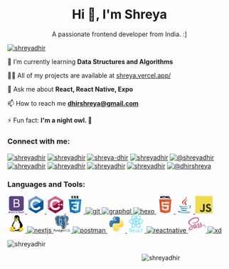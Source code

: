 <!--### Hi there 👋

🌱 I’m currently learning C++ and Javascript
⚡ Fun fact: I'm a 2nd year BTech student. 
 -->

<!--**ShreyaDhir/ShreyaDhir** is a ✨ _special_ ✨ repository because its `README.md` (this file) appears on your GitHub profile. <img alignLeft="50" src="https://i.pinimg.com/originals/74/fa/be/74fabe0ac2588f7f052170708b5136b8.gif" height="300" width="700"/>

I am Shreya and I'm a sophomore at Kalinga Institute of Industrial Technology, Bhubaneshwar. Currently my concentration is Computer Science and I'm passionate about learning new stuff! 👨‍💻 I started coding in 2020 and after spending countless hours researching about different domains and fields in Computer Science I fell in love with ReactJS and Machine Learning. ❤️ I want to devote as much time as I can to coding and want to grow with this progressive community.
-->


<!-- ### Hi There 👋

<div align="center">
<img src="https://64.media.tumblr.com/93ff21985baa979b3ab71dd86ba4b559/0d680ff53c22eaec-b5/s2048x3072/497c7ac9a299524251e3c04ec11076bb8b40dfe2.gif" width="70%" height="5%" />
 </div>
 <br>

<!-- ![Starry Night]() 

 ✨ Currently learning C++, Data Structure and Algorithms, React and React-Native.

 🌠 Really into: Kpop, Tech and memes.
  
 💫 Checkout my Dev blog where I regularly post articles - <a href="https://dev.to/shreyadhir"> DEV </a>
 
 🌟 Open to collaboration on any project related to ReactJS and React Native.

## My Github Stats
<div>
<img src="https://github-readme-stats.vercel.app/api?username=ShreyaDhir&theme=algolia&show_icons=true"/>
</div>
[![GitHub Streak](https://github-readme-streak-stats.herokuapp.com/?user=ShreyaDhir&theme=dark)](https://git.io/streak-stats)

<hr>
<p align="center">
  <i><b>Reach out to me here!</b></i>

  <p align="center">
    <a href="https://twitter.com/ShreyaDhir" alt="Twitter"><img src="https://www.flaticon.com/svg/static/icons/svg/889/889147.svg" height="30" width="30"></a>&nbsp;
    <a href="https://www.linkedin.com/in/shreya-dhir" alt="Linkedin"><img src="https://www.flaticon.com/svg/static/icons/svg/145/145807.svg" height="30" width="30"></a>&nbsp;
    <a href="https://www.instagram.com/shreyadhir_/" alt="Instagram"><img src="https://www.flaticon.com/svg/static/icons/svg/174/174855.svg" height="30" width="30"></a>&nbsp;
 <a href="https://dev.to/shreyadhir" alt="DEV"><img src="https://d2fltix0v2e0sb.cloudfront.net/dev-badge.svg" height="30" width="30"></a>&nbsp;

  </p>
    
</p>

⭐️ From [Shreya](https://github.com/ShreyaDhir) -->
<h1 align="center">Hi 👋, I'm Shreya</h1>
<p style="font-weight: 400;" align="center">A passionate frontend developer from India. :]</p>

<p align="left"> <a href="https://twitter.com/shreyadhir" target="blank"><img src="https://img.shields.io/badge/Twitter-1DA1F2?style=for-the-badge&logo=twitter&logoColor=white" alt="shreyadhir" /></a> </p>

🌱  I’m currently learning **Data Structures and Algorithms**

👨‍💻  All of my projects are available at [shreya.vercel.app/](https://shreya.vercel.app/)

💬  Ask me about **React, React Native, Expo**

📫  How to reach me **dhirshreya@gmail.com**

⚡  Fun fact: **I'm a night owl. 🦉**

<h3 align="left">Connect with me:</h3>
<p align="left">
<a href="https://dev.to/shreyadhir" target="blank"><img align="center" src="https://cdn.jsdelivr.net/npm/simple-icons@3.0.1/icons/dev-dot-to.svg" alt="shreyadhir" height="30" width="40" /></a>
<a href="https://twitter.com/shreyadhir" target="blank"><img align="center" src="https://raw.githubusercontent.com/rahuldkjain/github-profile-readme-generator/master/src/images/icons/Social/twitter.svg" alt="shreyadhir" height="30" width="40" /></a>
<a href="https://linkedin.com/in/shreya-dhir" target="blank"><img align="center" src="https://raw.githubusercontent.com/rahuldkjain/github-profile-readme-generator/master/src/images/icons/Social/linked-in-alt.svg" alt="shreya-dhir" height="30" width="40" /></a>
<a href="https://stackoverflow.com/users/13338509/shreya" target="blank"><img align="center" src="https://raw.githubusercontent.com/rahuldkjain/github-profile-readme-generator/master/src/images/icons/Social/stack-overflow.svg" alt="shreyadhir" height="30" width="40" /></a>
<a href="https://medium.com/@shreyadhir" target="blank"><img align="center" src="https://raw.githubusercontent.com/rahuldkjain/github-profile-readme-generator/master/src/images/icons/Social/medium.svg" alt="@shreyadhir" height="30" width="40" /></a>
<a href="https://www.codechef.com/users/shreyadhir" target="blank"><img align="center" src="https://cdn.jsdelivr.net/npm/simple-icons@3.1.0/icons/codechef.svg" alt="shreyadhir" height="30" width="40" /></a>
<a href="https://www.hackerrank.com/shreyadhir" target="blank"><img align="center" src="https://raw.githubusercontent.com/rahuldkjain/github-profile-readme-generator/master/src/images/icons/Social/hackerrank.svg" alt="shreyadhir" height="30" width="40" /></a>
<a href="https://codeforces.com/profile/shreyadhir" target="blank"><img align="center" src="https://cdn.jsdelivr.net/npm/simple-icons@3.0.1/icons/codeforces.svg" alt="shreyadhir" height="30" width="40" /></a>
<a href="https://www.leetcode.com/shreyadhir" target="blank"><img align="center" src="https://raw.githubusercontent.com/rahuldkjain/github-profile-readme-generator/master/src/images/icons/Social/leet-code.svg" alt="shreyadhir" height="30" width="40" /></a>
<a href="https://www.hackerearth.com/@dhirshreya" target="blank"><img align="center" src="https://raw.githubusercontent.com/rahuldkjain/github-profile-readme-generator/master/src/images/icons/Social/hackerearth.svg" alt="@dhirshreya" height="30" width="40" /></a>
</p>

<h3 align="left">Languages and Tools:</h3>
<p align="left"> <a href="https://getbootstrap.com" target="_blank"> <img src="https://raw.githubusercontent.com/devicons/devicon/master/icons/bootstrap/bootstrap-plain-wordmark.svg" alt="bootstrap" width="40" height="40"/> </a> <a href="https://www.cprogramming.com/" target="_blank"> <img src="https://raw.githubusercontent.com/devicons/devicon/master/icons/c/c-original.svg" alt="c" width="40" height="40"/> </a> <a href="https://www.w3schools.com/cpp/" target="_blank"> <img src="https://raw.githubusercontent.com/devicons/devicon/master/icons/cplusplus/cplusplus-original.svg" alt="cplusplus" width="40" height="40"/> </a> <a href="https://www.w3schools.com/css/" target="_blank"> <img src="https://raw.githubusercontent.com/devicons/devicon/master/icons/css3/css3-original-wordmark.svg" alt="css3" width="40" height="40"/> </a> <a href="https://git-scm.com/" target="_blank"> <img src="https://www.vectorlogo.zone/logos/git-scm/git-scm-icon.svg" alt="git" width="40" height="40"/> </a> <a href="https://graphql.org" target="_blank"> <img src="https://www.vectorlogo.zone/logos/graphql/graphql-icon.svg" alt="graphql" width="40" height="40"/> </a> <a href="hexo.io/" target="_blank"> <img src="https://www.vectorlogo.zone/logos/hexoio/hexoio-icon.svg" alt="hexo" width="40" height="40"/> </a> <a href="https://www.w3.org/html/" target="_blank"> <img src="https://raw.githubusercontent.com/devicons/devicon/master/icons/html5/html5-original-wordmark.svg" alt="html5" width="40" height="40"/> </a> <a href="https://www.java.com" target="_blank"> <img src="https://raw.githubusercontent.com/devicons/devicon/master/icons/java/java-original.svg" alt="java" width="40" height="40"/> </a> <a href="https://developer.mozilla.org/en-US/docs/Web/JavaScript" target="_blank"> <img src="https://raw.githubusercontent.com/devicons/devicon/master/icons/javascript/javascript-original.svg" alt="javascript" width="40" height="40"/> </a> <a href="https://www.linux.org/" target="_blank"> <img src="https://raw.githubusercontent.com/devicons/devicon/master/icons/linux/linux-original.svg" alt="linux" width="40" height="40"/> </a> <a href="https://nextjs.org/" target="_blank"> <img src="https://cdn.worldvectorlogo.com/logos/nextjs-3.svg" alt="nextjs" width="40" height="40"/> </a> <a href="https://www.postgresql.org" target="_blank"> <img src="https://raw.githubusercontent.com/devicons/devicon/master/icons/postgresql/postgresql-original-wordmark.svg" alt="postgresql" width="40" height="40"/> </a> <a href="https://postman.com" target="_blank"> <img src="https://www.vectorlogo.zone/logos/getpostman/getpostman-icon.svg" alt="postman" width="40" height="40"/> </a> <a href="https://www.python.org" target="_blank"> <img src="https://raw.githubusercontent.com/devicons/devicon/master/icons/python/python-original.svg" alt="python" width="40" height="40"/> </a> <a href="https://reactjs.org/" target="_blank"> <img src="https://raw.githubusercontent.com/devicons/devicon/master/icons/react/react-original-wordmark.svg" alt="react" width="40" height="40"/> </a> <a href="https://reactnative.dev/" target="_blank"> <img src="https://reactnative.dev/img/header_logo.svg" alt="reactnative" width="40" height="40"/> </a> <a href="https://sass-lang.com" target="_blank"> <img src="https://raw.githubusercontent.com/devicons/devicon/master/icons/sass/sass-original.svg" alt="sass" width="40" height="40"/> </a> <a href="https://www.adobe.com/products/xd.html" target="_blank"> <img src="https://cdn.worldvectorlogo.com/logos/adobe-xd.svg" alt="xd" width="40" height="40"/> </a> </p>


<p>&nbsp;<img align="left" src="https://github-readme-stats.vercel.app/api?username=shreyadhir&show_icons=true&locale=en" alt="shreyadhir" /></p>

<p><img align="right" width="40%" height: 70% src="https://github-readme-streak-stats.herokuapp.com/?user=shreyadhir&" alt="shreyadhir" /></p>

<!-- <p align="left"> <img src="https://komarev.com/ghpvc/?username=shreyadhir&label=Profile%20views&color=0e75b6&style=flat" alt="shreyadhir" /> </p> -->
